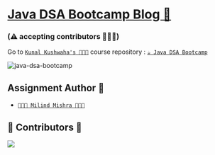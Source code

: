# [Java DSA Bootcamp Blog 🚀](https://thatbeautifuldream.github.io/java-dsa-bootcamp/) 
### (⚠️ accepting contributors 👷🏻‍♂️)

Go to [`Kunal Kushwaha's 👨🏻‍💻`](https://github.com/kunal-kushwaha) course repository : [`☕️ Java DSA Bootcamp`](https://github.com/kunal-kushwaha/DSA-Bootcamp-Java)

![java-dsa-bootcamp](https://socialify.git.ci/thatbeautifuldream/java-dsa-bootcamp/image?description=1&language=1&owner=1&pattern=Floating%20Cogs&theme=Dark)

## Assignment Author 👷

- [`👨🏻‍💻 Milind Mishra 👨🏻‍💻`](https://milind.bio.link)


## 🚨 Contributors 🚨

<a href="https://github.com/thatbeautifuldream/java-dsa-bootcamp/graphs/contributors">
  <img src="https://contrib.rocks/image?repo=thatbeautifuldream/java-dsa-bootcamp" />
</a>
